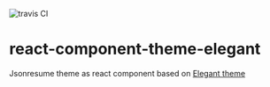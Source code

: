 ![travis CI](https://travis-ci.org/flowPeople/react-component-theme-elegant.svg?branch=master "Travis Build")

# react-component-theme-elegant
Jsonresume theme as react component based on [Elegant theme](https://github.com/mudassir0909/jsonresume-theme-elegant)
